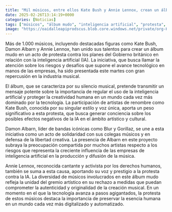 ```yaml
---
title: "Mil músicos, entre ellos Kate Bush y Annie Lennox, crean un álbum mudo en protesta contra la IA"
date: 2025-02-26T13:14:19+0000
categories: [Noticias]
tags: ["músicos", "álbum mudo", "inteligencia artificial", "protesta", "tecnológico", "creatividad humana", "regulación."]
image: "https://oaidalleapiprodscus.blob.core.windows.net/private/org-HKmKxpuNw3Y88lm4EBrIPq0n/user-ZwiCXOggLL8ZNNKE2g7rXFmV/img-z97IwZVyI25KY5EUjDCxzh9d.png?st=2025-02-26T12%3A14%3A19Z&se=2025-02-26T14%3A14%3A19Z&sp=r&sv=2024-08-04&sr=b&rscd=inline&rsct=image/png&skoid=d505667d-d6c1-4a0a-bac7-5c84a87759f8&sktid=a48cca56-e6da-484e-a814-9c849652bcb3&skt=2025-02-25T19%3A20%3A57Z&ske=2025-02-26T19%3A20%3A57Z&sks=b&skv=2024-08-04&sig=7nuXZUVGkDBf44A7yuN8PXfNL1ljofcAtmd0xejSYYk%3D"
---
```


Más de 1.000 músicos, incluyendo destacadas figuras como Kate Bush, Damon Albarn y Annie Lennox, han unido sus talentos para crear un álbum mudo en un acto de protesta contra los planes del Gobierno británico en relación con la inteligencia artificial (IA). La iniciativa, que busca llamar la atención sobre los riesgos y desafíos que supone el avance tecnológico en manos de las empresas, ha sido presentada este martes con gran repercusión en la industria musical.

El álbum, que se caracteriza por su silencio musical, pretende transmitir un mensaje potente sobre la importancia de regular el uso de la inteligencia artificial y proteger la creatividad humana en un mundo cada vez más dominado por la tecnología. La participación de artistas de renombre como Kate Bush, conocida por su singular estilo y voz única, aporta un peso significativo a esta protesta, que busca generar conciencia sobre los posibles efectos negativos de la IA en el ámbito artístico y cultural.

Damon Albarn, líder de bandas icónicas como Blur y Gorillaz, se une a esta iniciativa como un acto de solidaridad con sus colegas músicos y en defensa de la libertad creativa. La presencia de Albarn en este proyecto subraya la preocupación compartida por muchos artistas respecto a los riesgos que representa la creciente influencia de las empresas de inteligencia artificial en la producción y difusión de la música.

Annie Lennox, reconocida cantante y activista por los derechos humanos, también se suma a esta causa, aportando su voz y prestigio a la protesta contra la IA. La diversidad de músicos involucrados en este álbum mudo refleja la unidad del gremio artístico en su rechazo a medidas que puedan comprometer la autenticidad y originalidad de la creación musical. En un momento en el que la tecnología avanza a pasos agigantados, la protesta de estos músicos destaca la importancia de preservar la esencia humana en un mundo cada vez más digitalizado y automatizado.
    